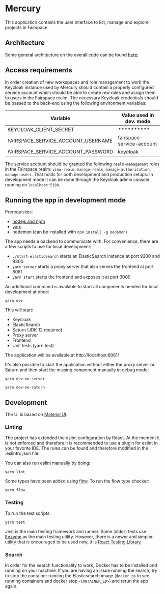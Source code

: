 # Mercury

This application contains the user interface to list, manage and 
explore projects in Fairspace.


## Architecture

Some general architecture on the overall code can be found [here](./architecture.md);


## Access requirements

In order creation of new workspaces and role management to work the Keycloak instance used by Mercury should 
contain a properly configured service account which should be able to create rew roles and assign them to users in the Fairspace realm.
The necessary Keycloak credentials should be passed to the back-end using the following environment variables:

|Variable                          |Value used in dev. mode  |
|----------------------------------|-------------------------|
|KEYCLOAK_CLIENT_SECRET            |**********               |
|FAIRSPACE_SERVICE_ACCOUNT_USERNAME|fairspace-service-account|
|FAIRSPACE_SERVICE_ACCOUNT_PASSWORD|keycloak                 |


The service account should be granted the following `realm-management` roles in the Fairspace realm: `view-realm`, `manage-realm`, `manage-authorization`, `manage-users`.
That holds for both development and production setups.
In development mode it can be done through the Keycloak admin console running on `localhost:5100`. 

## Running the app in development mode

Prerequisites:

- [nodejs and npm](https://www.npmjs.com/get-npm)
- [yarn](https://yarnpkg.com/lang/en/)
- nodemon (can be installed with `npm install -g nodemon`)

The app needs a backend to communicate with. For convenience, there are a few scripts to use for local development:

- `./start-elasticsearch` starts an ElasticSearch instance at port 9200 and 9300.
- `yarn server` starts a proxy server that also serves the frontend at port 8081.
- `yarn start` starts the frontend and exposes it at port 3000

An additional command is available to start all components needed for local development at once:  
```
yarn dev
``` 

This will start:
- Keycloak
- ElasticSearch
- Saturn (JDK 12 required)
- Proxy server
- Frontend
- Unit tests (yarn test)

The application will be available at http://localhost:8081/

It's also possible to start the application without either the proxy server or Saturn and then start the missing component manually in debug mode:

`yarn dev-no-server`

`yarn dev-no-saturn`


## Development

The UI is based on [Material UI](https://material-ui.com/).

### Linting

The project has extended the eslint configuration by React. At the moment it is not enforced and therefore it is recommended to use a plugin for eslint in your favorite IDE. The rules can be found and therefore modified in the .eslintrc.json file.

You can also run eslint manually by doing:  
```
yarn lint
```

Some types have been added using [flow]. To run the flow type checker:
```
yarn flow
```


### Testing

To run the test scripts:  
```
yarn test
```

Jest is the main testing framework and runner. Some (older) tests use [Enzyme](https://airbnb.io/enzyme/) as the main testing utility. However, there is a newer and simpler utility that is encouraged to be used now, it is [React Testing Library](https://github.com/testing-library/react-testing-library) 


### Search

In order for the search functionality to work, Docker has to be installed and running on your machine.
If you are having an issue running the search, try to stop the container running the Elasticsearch image (`docker ps` to see running containers and docker stop `<CONTAINER_ID>`) and rerun the app again.


[flow]: https://flow.org/en/docs/lang/
